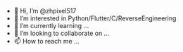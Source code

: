 - 👋 Hi, I’m @zhpixel517
- 👀 I’m interested in Python/Flutter/C/ReverseEngineering
- 🌱 I’m currently learning ...
- 💞️ I’m looking to collaborate on ...
- 📫 How to reach me ...

<!---
zhpixel517/zhpixel517 is a ✨ special ✨ repository because its `README.md` (this file) appears on your GitHub profile.
You can click the Preview link to take a look at your changes.
--->

